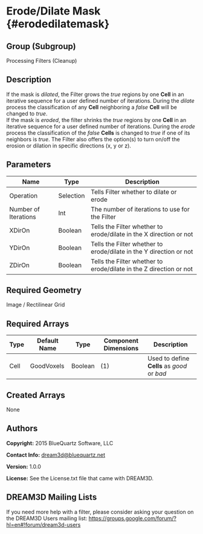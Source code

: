 Erode/Dilate Mask {#erodedilatemask}
=============

## Group (Subgroup) ##
Processing Filters (Cleanup)

## Description ##
If the mask is _dilated_, the Filter grows the *true* regions by one **Cell** in an iterative sequence for a user defined number of iterations.  During the *dilate* process the classification of any **Cell** neighboring a *false* **Cell** will be changed to *true*.  
If the mask is _eroded_, the filter shrinks the *true* regions by one **Cell** in an iterative sequence for a user defined number of iterations.  During the *erode* process the classification of the *false* **Cells** is changed to *true* if one of its neighbors is *true*.
The Filter also offers the option(s) to turn on/off the erosion or dilation in specific directions (x, y or z).

## Parameters ##
| Name | Type | Description |
|------|------|------|
| Operation | Selection | Tells Filter whether to dilate or erode |
| Number of Iterations | Int | The number of iterations to use for the Filter |
| XDirOn | Boolean | Tells the Filter whether to erode/dilate in the X direction or not |
| YDirOn | Boolean | Tells the Filter whether to erode/dilate in the Y direction or not |
| ZDirOn | Boolean | Tells the Filter whether to erode/dilate in the Z direction or not |

## Required Geometry ##
Image / Rectilinear Grid

## Required Arrays ##
| Type | Default Name | Type | Component Dimensions | Description |
|------|--------------|-------------|---------|-----|
| Cell | GoodVoxels | Boolean | (1) | Used to define **Cells** as *good* or *bad*  |

## Created Arrays ##
None

## Authors ##
**Copyright:** 2015 BlueQuartz Software, LLC

**Contact Info:** dream3d@bluequartz.net

**Version:** 1.0.0

**License:**  See the License.txt file that came with DREAM3D.




## DREAM3D Mailing Lists ##

If you need more help with a filter, please consider asking your question on the DREAM3D Users mailing list:
https://groups.google.com/forum/?hl=en#!forum/dream3d-users


